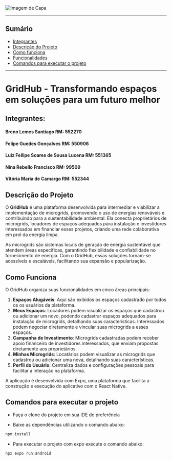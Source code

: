 ![Imagem de Capa](assets/images/GridHubWhiteTextlogo.png)

---
## Sumário
- [Integrantes](#integrantes)
- [Descrição do Projeto](#descrição-do-projeto)
- [Como funciona](#como-funciona)
- [Funcionalidades](#funcionalidades)
- [Comandos para executar o projeto](#comandos-para-executar-o-projeto)

---

# GridHub - Transformando espaços em soluções para um futuro melhor

## Integrantes:
#### Breno Lemes Santiago RM: 552270
#### Felipe Guedes Gonçalves RM: 550906
#### Luiz Fellipe Soares de Sousa Lucena RM: 551365
#### Nina Rebello Francisco RM: 99509
#### Vitória Maria de Camargo RM: 552344

## Descrição do Projeto
O **GridHub** é uma plataforma desenvolvida para intermediar e viabilizar a implementação de microgrids, promovendo o uso de energias renováveis e contribuindo para a sustentabilidade ambiental. Ela conecta proprietários de microgrids, locadores de espaços adequados para instalação e investidores interessados em financiar esses projetos, criando uma rede colaborativa em prol da energia limpa.

As microgrids são sistemas locais de geração de energia sustentável que atendem áreas específicas, garantindo flexibilidade e confiabilidade no fornecimento de energia. Com o GridHub, essas soluções tornam-se acessíveis e escaláveis, facilitando sua expansão e popularização.

## Como Funciona

O GridHub organiza suas funcionalidades em cinco áreas principais:

1. **Espaços Alugáveis**: Aqui são exibidos os espaços cadastrado por todos os os usuários da plataforma.
2. **Meus Espaços**: Locadores podem visualizar os espaços que cadastrou ou adicionar um novo, podendo cadastrar espaços adequados para instalação de microgrids, detalhando suas características. Interessados podem negociar diretamente e vincular suas microgrids a esses espaços.
3. **Campanha de Investimento**: Microgrids cadastradas podem receber apoio financeiro de investidores interessados, que enviam propostas diretamente aos proprietários.
4. **Minhas Microgrids**: Locatários podem visualizar as microgrids que cadastrou ou adicionar uma nova, detalhando suas características.
5. **Perfil do Usuário**: Centraliza dados e configurações pessoais para facilitar a interação na plataforma.

A aplicação é desenvolvida com Expo, uma plataforma que facilita a construção e execução do aplicativo com o React Native.


## Comandos para executar o projeto

- Faça o clone do projeto em sua IDE de preferência

- Baixe as dependências utilizando o comando abaixo:


```bash
npm install
```

- Para executar o projeto com expo execute o comando abaixo:

```bash
npx expo run:android
```
